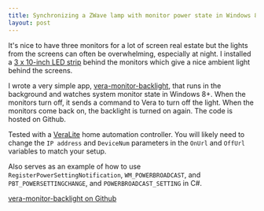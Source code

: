 ```yaml
---
title: Synchronizing a ZWave lamp with monitor power state in Windows 8+
layout: post
---
```


It's nice to have three monitors for a lot of screen real estate but the lights from the screens can often be overwhelming, especially at night. I installed a [3 x 10-inch LED strip](http://www.amazon.com/gp/product/B004DBU1O2/ref=as_li_ss_tl?ie=UTF8&camp=1789&creative=390957&creativeASIN=B004DBU1O2&linkCode=as2&tag=andyoaklecom-20) behind the monitors which give a nice ambient light behind the screens.

I wrote a very simple app, [vera-monitor-backlight](https://github.com/andyoakley/vera-monitor-backlight), that runs in the background and watches system monitor state in Windows 8+. When the monitors turn off, it sends a command to Vera to turn off the light. When the monitors come back on, the backlight is turned on again. The code is hosted on Github.

Tested with a [VeraLite](http://www.amazon.com/gp/product/B007005364/ref=as_li_ss_tl?ie=UTF8&camp=1789&creative=390957&creativeASIN=B007005364&linkCode=as2&tag=andyoaklecom-20) home automation controller. You will likely need to change the `IP address` and `DeviceNum` parameters in the `OnUrl` and `OffUrl` variables to match your setup.

Also serves as an example of how to use `RegisterPowerSettingNotification`, `WM_POWERBROADCAST`, and `PBT_POWERSETTINGCHANGE`, and `POWERBROADCAST_SETTING` in C#.

[vera-monitor-backlight on Github](https://github.com/andyoakley/vera-monitor-backlight)
